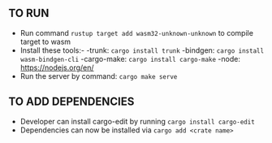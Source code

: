 ## TO RUN
- Run command `rustup target add wasm32-unknown-unknown` to compile target to wasm
- Install these tools:-
    -trunk: `cargo install trunk`
    -bindgen: `cargo install wasm-bindgen-cli`
    -cargo-make: `cargo install cargo-make`
    -node: https://nodejs.org/en/
- Run the server by command: `cargo make serve`


## TO ADD DEPENDENCIES
- Developer can install cargo-edit by running `cargo install cargo-edit`
- Dependencies can now be installed via `cargo add <crate name>`